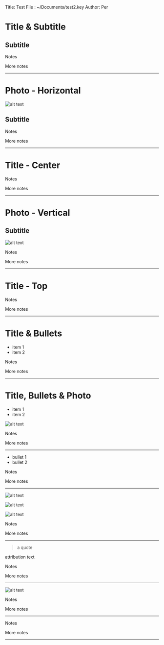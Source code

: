 Title:  Test
File : ~/Documents/test2.key
Author: Per

# Title & Subtitle

## Subtitle

Notes

More notes

----

# Photo - Horizontal

![alt text][1]

## Subtitle

Notes

More notes

----


# Title - Center

Notes

More notes

----

# Photo - Vertical

## Subtitle

![alt text][1]

Notes

More notes

----


# Title - Top

Notes

More notes

----


# Title & Bullets

- item 1
- item 2

Notes

More notes

----


# Title, Bullets & Photo

- item 1
- item 2

![alt text][1]

Notes

More notes

----


- bullet 1
- bullet 2

Notes

More notes

----


![alt text][1]

![alt text][2]

![alt text][3]

Notes

More notes

----


> a quote

attribution text

Notes

More notes

----


![alt text][1]

Notes

More notes

----

Notes

More notes

----

[1]: ~/Desktop/raven.png "Text"
[2]: ~/Desktop/raven2.jpg "Text"
[3]: ~/Desktop/raven3.jpg "Text"


<!--![alt text](~/Desktop/raven.jpg "Img title")-->
